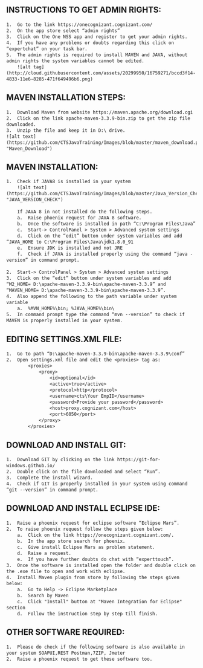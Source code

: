 
## INSTRUCTIONS TO GET ADMIN RIGHTS: ##

	1.	Go to the link https://onecognizant.cognizant.com/
	2.	On the app store select “admin rights”
	3.	Click on the One NSS app and register to get your admin rights.
	4.	If you have any problems or doubts regarding this click on “expertchat” on your task bar. 
	5.	The admin rights is required to install MAVEN and JAVA, without admin rights the system variables cannot be edited.
		![alt tag](http://cloud.githubusercontent.com/assets/20299950/16759271/bccd3f14-4833-11e6-8285-471f649496b6.png)
	
## MAVEN INSTALLATION STEPS: ##

	1.	Download Maven from website https://maven.apache.org/download.cgi 
	2.	Click on the link apache-maven-3.3.9-bin.zip to get the zip file downloaded.
	3.	Unzip the file and keep it in D:\ drive.
	![alt text](https://github.com/CTSJavaTraining/Images/blob/master/maven_download.png "Maven_Download")

## MAVEN INSTALLATION: ##

	1.	Check if JAVA8 is installed in your system
		![alt text](https://github.com/CTSJavaTraining/Images/blob/master/Java_Version_Check.png "JAVA_VERSION_CHECK")

		If JAVA 8 in not installed do the following steps.
		a.	Raise phoenix request for JAVA 8 software.
		b.	Once the software is installed in path “C:\Program Files\Java”
		c.	Start-> ControlPanel > System > Advanced system settings
		d.	Click on the “edit” button under system variables and add “JAVA_HOME to C:\Program Files\Java\jdk1.8.0_91
		e.	Ensure JDK is installed and not JRE
		f.	Check if JAVA is installed properly using the command “java -version” in command prompt.

	2.	Start-> ControlPanel > System > Advanced system settings
	3.	Click on the “edit” button under system variables and add “M2_HOME= D:\apache-maven-3.3.9-bin\apache-maven-3.3.9” and “MAVEN_HOME= D:\apache-maven-3.3.9-bin\apache-maven-3.3.9”.
	4.	Also append the following to the path variable under system variable 
		a.	%MVN_HOME%\bin; %JAVA_HOME%\bin\
	5.	In command prompt type the command “mvn --version” to check if MAVEN is properly installed in your system.


## EDITING SETTINGS.XML FILE: ##

	1.	Go to path “D:\apache-maven-3.3.9-bin\apache-maven-3.3.9\conf”
	2.	Open settings.xml file and edit the <proxies> tag as:
			<proxies>
    			<proxy>
      				<id>optional</id>
     				<active>true</active>
      				<protocol>http</protocol>
      				<username>cts\Your EmpID</username>
      				<password>Provide your password</password>
      				<host>proxy.cognizant.com</host>
      				<port>6050</port>
 				</proxy>
 			</proxies>

## DOWNLOAD AND INSTALL GIT: ##

	1.	Download GIT by clicking on the link https://git-for-windows.github.io/
	2.	Double click on the file downloaded and select “Run”.
	3.	Complete the install wizard.
	4.	Check if GIT is properly installed in your system using command “git --version” in command prompt.

## DOWNLOAD AND INSTALL ECLIPSE IDE: ##

	1.	Raise a phoenix request for eclipse software “Eclipse Mars”.
	2.	To raise phoenix request follow the steps given below:
		a.	Click on the link https://onecognizant.cognizant.com/.
		b.	In the app store search for phoenix.
		c.	Give install Eclipse Mars as problem statement.
		d.	Raise a request.
		e.	If you have further doubts do chat with “experttouch”.
	3.	Once the software is installed open the folder and double click on the .exe file to open and work with eclipse.
	4.	Install Maven plugin from store by following the steps given below:
		a.	Go to Help -> Eclipse Marketplace
		b.	Search by Maven
		c.	Click "Install" button at "Maven Integration for Eclipse" section
		d.	Follow the instruction step by step till finish.

## OTHER SOFTWARE REQUIRED: ##

	1.	Please do check if the following software is also available in your system SOAPUI,REST Postman,7ZIP, Jmeter
	2.	Raise a phoenix request to get these software too.

